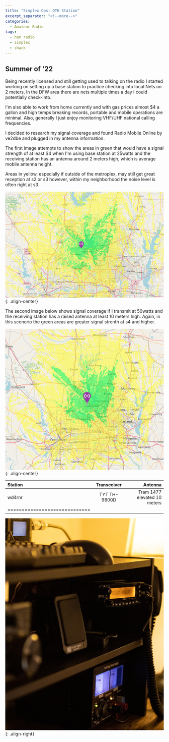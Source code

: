 ```yaml
---
title: "Simplex Ops: QTH Station"
excerpt_separator: "<!--more-->"
categories:
  - Amateur Radio
tags:
  - ham radio
  - simplex
  - shack
---
```


## Summer of '22

Being recently licensed and still getting used to talking on the radio I started working on setting up a base station to practice checking into local Nets on 2 meters.  In the DFW area there are nets multiple times a day I could potentially check-into.  

<!--more-->

I'm also able to work from home currently and with gas prices almost $4 a gallon and high temps breaking records, portable and mobile operations are minimal.  Also, generally I just enjoy monitoring VHF/UHF national calling frequencies.

I decided to research my signal coverage and found Radio Mobile Online by ve2dbe and plugged in my antenna information.

The first image attempts to show the areas in green that would have a signal strength of at least S4 when I'm using base station at 25watts and the receiving station has an antenna around 2 meters high, which is average mobile antenna height. 

Areas in yellow, especially if outside of the metroplex, may still get great reception at s2 or s3 however, within my neighborhood the noise level is often right at s3

![qth-vhf](/images/base-25w.png){: .align-center}

The second image below shows signal coverage if I transmit at 50watts and the receiving station has a raised antenna at least 10 meters high.  Again, in this scenerio the green areas are greater signal strenth at s4 and higher.

![qth-vhf](/images/50w-high-rx.png){: .align-center}

| Station | Transceiver | Antenna |
|:--------|:-------:|--------:|
| wd4rnr | TYT TH-9800D | Tram 1477 elevated 10 meters  |
|=============================|

![qth-vhf](/images/simplex-base.jpg){: .align-right}
